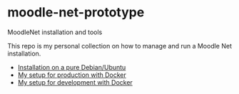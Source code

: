 # moodle-net-prototype
MoodleNet installation and tools

This repo is my personal collection on how to manage and run a Moodle Net installation.

* [Installation on a pure Debian/Ubuntu](./install_debian.md)
* [My setup for production with Docker](./docker_setup.md)
* [My setup for development with Docker](./docker_setup_dev.md)
